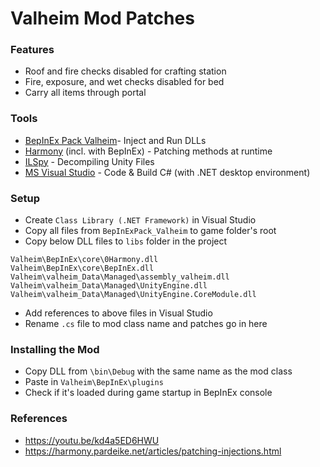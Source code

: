 # Valheim Mod Patches

### Features
- Roof and fire checks disabled for crafting station
- Fire, exposure, and wet checks disabled for bed
- Carry all items through portal

### Tools
- [BepInEx Pack Valheim](https://valheim.thunderstore.io/package/denikson/BepInExPack_Valheim/)- Inject and Run DLLs
- [Harmony](https://harmony.pardeike.net/) (incl. with BepInEx) - Patching methods at runtime
- [ILSpy](https://github.com/icsharpcode/ILSpy) - Decompiling Unity Files
- [MS Visual Studio](https://visualstudio.microsoft.com/) - Code & Build C# (with .NET desktop environment)

### Setup
- Create `Class Library (.NET Framework)` in Visual Studio  
- Copy all files from `BepInExPack_Valheim` to game folder's root
- Copy below DLL files to `libs` folder in the project
```
Valheim\BepInEx\core\0Harmony.dll
Valheim\BepInEx\core\BepInEx.dll
Valheim\valheim_Data\Managed\assembly_valheim.dll
Valheim\valheim_Data\Managed\UnityEngine.dll
Valheim\valheim_Data\Managed\UnityEngine.CoreModule.dll
```
- Add references to above files in Visual Studio
- Rename `.cs` file to mod class name and patches go in here

### Installing the Mod
- Copy DLL from `\bin\Debug` with the same name as the mod class
- Paste in `Valheim\BepInEx\plugins`
- Check if it's loaded during game startup in BepInEx console

### References
- https://youtu.be/kd4a5ED6HWU
- https://harmony.pardeike.net/articles/patching-injections.html
